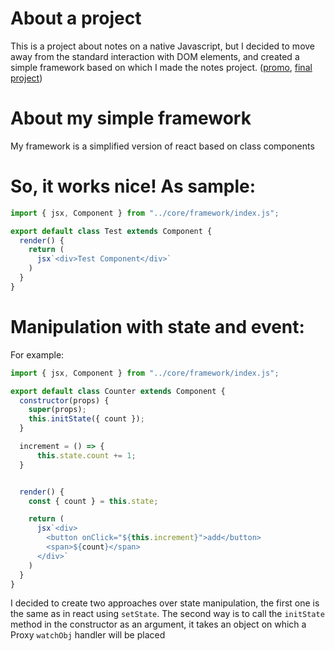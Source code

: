 # About a project

This is a project about notes on a native Javascript, but I decided to move away from the standard interaction with DOM elements, and created a simple framework based on which I made the notes project. ([promo](https://youtu.be/n-ShjdSx-Fw), [final project](https://relaxed-snickerdoodle-f24efa.netlify.app/))


# About my simple framework

My framework is a simplified version of react based on class components

# So, it works nice! As sample:

```js
import { jsx, Component } from "../core/framework/index.js";

export default class Test extends Component {
  render() {
    return (
      jsx`<div>Test Component</div>`
    )
  }
}
```

# Manipulation with state and event:
For example:

```js
import { jsx, Component } from "../core/framework/index.js";

export default class Counter extends Component {
  constructor(props) {
    super(props);
    this.initState({ count });
  }

  increment = () => {
      this.state.count += 1;
  }


  render() {
    const { count } = this.state;

    return (
      jsx`<div>
        <button onClick="${this.increment}">add</button>
        <span>${count}</span>
      </div>`
    )
  }
}
```
I decided to create two approaches over state manipulation, the first one is the same as in react using `setState`. The second way is to call the `initState` method in the constructor as an argument, it takes an object on which a Proxy `watchObj` handler will be placed
